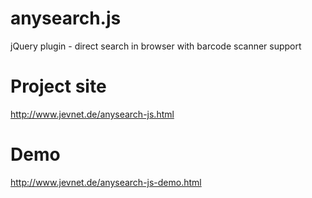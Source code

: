 anysearch.js
============
jQuery plugin - direct search in browser with barcode scanner support

Project site
============
http://www.jevnet.de/anysearch-js.html


Demo
============
http://www.jevnet.de/anysearch-js-demo.html
